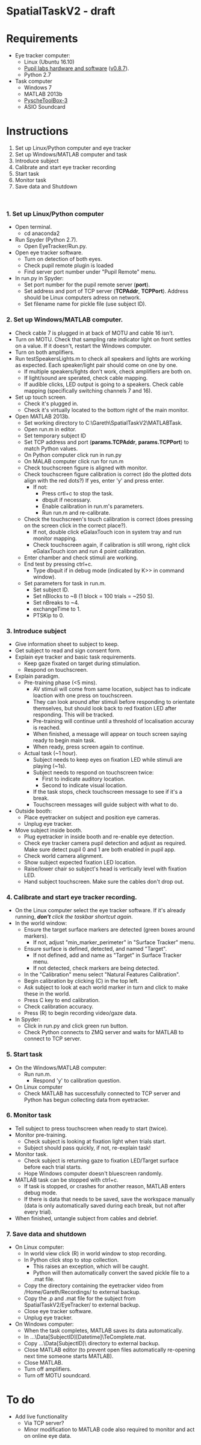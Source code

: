 # SpatialTaskV2 - draft

# Requirements
- Eye tracker computer:
	- Linux (Ubuntu 16.10)
	- [Pupil labs hardware and software](https://github.com/pupil-labs/pupil) ([v0.8.7](https://github.com/pupil-labs/pupil/releases/tag/v0.8.7)).
	- Python 2.7
- Task computer
	- Windows 7
	- MATLAB 2013b
	- [PyscheToolBox-3](http://psychtoolbox.org/)
	- ASIO Soundcard 

# Instructions

1. Set up Linux/Python computer and eye tracker
2. Set up Windows/MATLAB computer and task
3. Introduce subject
4. Calibrate and start eye tracker recording
5. Start task
6. Monitor task
7. Save data and Shutdown

<br>

### 1. Set up Linux/Python computer
- Open terminal.
	- cd anaconda2
- Run Spyder (Python 2.7).
	- Open EyeTracker/Run.py.
- Open eye tracker software.
	- Turn on detection of both eyes.
	- Check pupil remote plugin is loaded
	- Find server port number under "Pupil Remote" menu.
- In run.py in Spyder:
	- Set port number for the pupil remote server (**port**).
	- Set address and port of TCP server (**TCPAddr**, **TCPPort**). Address should be Linux computers adress on network.
	- Set filename name for pickle file (use subject ID).

### 2. Set up Windows/MATLAB computer.
- Check cable 7 is plugged in at back of MOTU and cable 16 isn't.
- Turn on MOTU. Check that sampling rate indicator light on front settles on a value. If it doesn't, restart the Windows computer.
- Turn on both amplifiers.
- Run testSpeakersLights.m to check all speakers and lights are working as expected. Each speaker/light pair should come on one by one.
	- If multiple speakers/lights don't work, check amplifiers are both on.
	- If light/sound are sperated, check cable mapping.
	- If audible clicks, LED output is going to a speakers. Check cable mapping (specifically switching channels 7 and 16).
- Set up touch screen.
	- Check it's plugged in.
	- Check it's virtually located to the bottom right of the main monitor.
- Open MATLAB 2013b.
	- Set working directory to C:\Gareth\SpatialTaskV2\MATLABTask\.
	- Open run.m in editor.
	- Set temporary subject ID
	- Set TCP address and port (**params.TCPAddr**, **params.TCPPort**) to match Python values.
	- On Python computer click run in run.py
	- On MALAB computer click run for run.m
	- Check touchscreen figure is aligned with monitor.
	- Check touchscreen figure calibration is correct (do the plotted dots align with the red dots?) If yes, enter 'y' and press enter.
		- If not:
			- Press crtl+c to stop the task.
			- dbquit if necessary.
			- Enable calibration in run.m's parameters.
			- Run run.m and re-calibrate.
	- Check the touchscreen's touch calibration is correct (does pressing on the screen click in the correct place?).
		- If not, double click eGalaxTouch icon in system tray and run monitor mapping.
		- Check touchscreen again, if calibration is still wrong, right click eGalaxTouch icon and run 4 point calibration. 
	- Enter chamber and check stimuli are working.
	- End test by pressing ctrl+c.
		- Type dbquit if in debug mode (indicated by K>> in command window).
	- Set parameters for task in run.m.
		- Set subject ID.
		- Set nBlocks to ~8 (1 block = 100 trials = ~250 S).
		- Set nBreaks to ~4.
		- exchangeTime to 1.
		- PTSKip to 0.
	


### 3. Introduce subject
- Give information sheet to subject to keep.
- Get subject to read and sign consent form.
- Explain eye tracker and basic task requirements. 
	- Keep gaze fixated on target during stimulation.
 	- Respond on touchscreen.
- Explain paradigm.
	- Pre-training phase (<5 mins).
		- AV stimuli will come from same location, subject has to indicate loaction with one press on touchscreen.
		- They can look around after stimuli before responding to orientate themselves, but should look back to red fixation LED after responding. This will be tracked.
		- Pre-training will continue until a threshold of localisation accuray is reached.
		- When finished, a message will appear on touch screen saying ready to begin main task.
		- When ready, press screen again to continue.
	- Actual task (~1 hour).
		- Subject needs to keep eyes on fixation LED while stimuli are playing (~1s).
		- Subject needs to respond on touchscreen twice:
			- First to indicate auditory location.
			- Second to indicate visual location.
		- If the task stops, check touchscreen message to see if it's a break.
		- Touchscreen messages will guide subject with what to do.
- Outside booth:
	- Place eyetracker on subject and position eye cameras.
	- Unplug eye tracker.
- Move subject inside booth.
	- Plug eyetracker in inside booth and re-enable eye detection.
	- Check eye tracker camera pupil detection and adjust as required. Make sure detect pupil 0 and 1 are both enabled in pupil app.
	- Check world camera alignment.
	- Show subject expected fixation LED location.
	- Raise/lower chair so subject's head is vertically level with fixation LED.
	- Hand subject touchscreen. Make sure the cables don't drop out.


### 4. Calibrate and start eye tracker recording.
- On the Linux computer select the eye tracker software. If it's already running, ***don't** click the taskbar shortcut again*.
- In the world window:
	- Ensure the target surface markers are detected (green boxes around markers). 
		- If not, adjust "min_marker_perimeter" in "Surface Tracker" menu.
	- Ensure surface is defined, detected, and named "Target".
		- If not defined, add and name as "Target" in Surface Tracker menu.
		- If not detected, check markers are being detected.
	- In the "Calibration" menu select "Natural Features Calibration".
	- Begin calibration by clicking (C) in the top left.
	- Ask subject to look at each world marker in turn and click to make these in the world.
	- Press C key to end calibration.
	- Check calibration accuracy.
	- Press (R) to begin recording video/gaze data.
- In Spyder:
	- Click in run.py and click green run button.
	- Check Python connects to ZMQ server and waits for MATLAB to connect to TCP server.

### 5. Start task
- On the Windows/MATLAB computer:
	- Run run.m.
		- Respond 'y' to calibration question.
- On Linux computer 
	- Check MATLAB has successfully connected to TCP server and Python has begun collecting data from eyetracker.

### 6. Monitor task
- Tell subject to press touchscreen when ready to start (twice).
- Monitor pre-training.
	- Check subject is looking at fixation light when trials start.
	- Subject should pass quickly, if not, re-explain task!
- Monitor task.
	- Check subject is returning gaze to fixation LED/Target surface before each trial starts.
	- Hope Windows computer doesn't bluescreen randomly.
- MATLAB task can be stopped with ctrl+c.
	- If task is stopped, or crashes for another reason, MATLAB enters debug mode.
	- If there is data that needs to be saved, save the workspace manually (data is only automatically saved during each break, but not after every trial).
- When finished, untangle subject from cables and debrief.

### 7. Save data and shutdown
- On Linux computer:
	- In world view click (R) in world window to stop recording.
	- In Python click stop to stop collection.
		- This raises an exception, which will be caught.
		- Python will then automatically convert the saved pickle file to a .mat file.
	- Copy the directory containing the eyetracker video from /Home/Gareth/Recordings/ to external backup.
	- Copy the .p and .mat file for the subject from SpatialTaskV2/EyeTracker/ to external backup.
	- Close eye tracker software.
	- Unplug eye tracker.
- On Windows computer:
	- When the task completes, MATLAB saves its data automatically.
	- In ...\Data\[SubjectID]\[Datetime]\TeComplete.mat.
	- Copy ...\Data\[SubjectID]\ directory to external backup.
	- Close MATLAB editor (to prevent open files automatically re-opening next time someone starts MATLAB).
	- Close MATLAB.
	- Turn off amplifiers.
	- Turn off MOTU soundcard.

# To do
 - Add live functionality
	- Via TCP server?
	- Minor modification to MATLAB code also required to monitor and act on online eye data.

